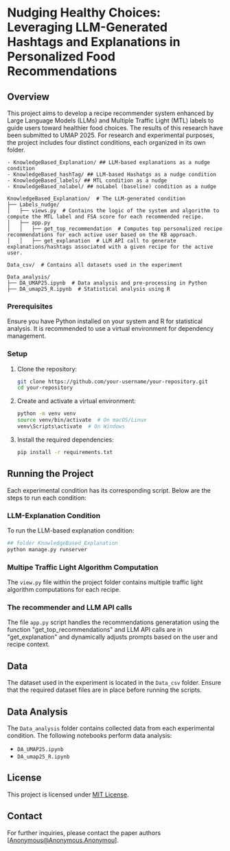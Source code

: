 # Nudging Healthy Choices: Leveraging LLM-Generated Hashtags and Explanations in Personalized Food Recommendations

## Overview
This project aims to develop a recipe recommender system enhanced by Large Language Models (LLMs) and Multiple Traffic Light (MTL) labels to guide users toward healthier food choices. The results of this research have been submitted to UMAP 2025. For research and experimental purposes, the project includes four distinct conditions, each organized in its own folder.
```
- KnowledgeBased_Explanation/ ## LLM-based explanations as a nudge condition
- KnowledgeBased_hashTag/ ## LLM-based Hashatgs as a nudge condition
- KnowledgeBased_labels/ ## MTL condition as a nudge 
- KnowledgeBased_nolabel/ ## noLabel (baseline) condition as a nudge 
```



```
KnowledgeBased_Explanation/  # The LLM-generated condition
├── Labels_nudge/
│   ├── views.py  # Contains the logic of the system and algorithm to compute the MTL label and FSA score for each recommended recipe.
│   ├── app.py  
│   │   ├── get_top_recommendation  # Computes top personalized recipe recommendations for each active user based on the KB approach.
│   │   ├── get_explanation  # LLM API call to generate explanations/hashtags associated with a given recipe for the active user.

Data_csv/  # Contains all datasets used in the experiment

Data_analysis/
├── DA_UMAP25.ipynb  # Data analysis and pre-processing in Python
├── DA_umap25_R.ipynb  # Statistical analysis using R
```



### Prerequisites
Ensure you have Python installed on your system and R for statistical analysis. It is recommended to use a virtual environment for dependency management.

### Setup
1. Clone the repository:
   ```sh
   git clone https://github.com/your-username/your-repository.git
   cd your-repository
   ```

2. Create and activate a virtual environment:
   ```sh
   python -m venv venv
   source venv/bin/activate  # On macOS/Linux
   venv\Scripts\activate  # On Windows
   ```

3. Install the required dependencies:
   ```sh
   pip install -r requirements.txt
   ```

## Running the Project
Each experimental condition has its corresponding script. Below are the steps to run each condition:

### LLM-Explanation Condition
To run the LLM-based explanation condition:
```sh
## folder KnowledgeBased_Explanation
python manage.py runserver
```

### Multipe Traffic Light  Algorithm Computation
The `view.py` file within the project folder contains multiple traffic light algorithm computations for each recipe.


### The recommender and LLM API calls
The file `app.py` script handles the recommendations generatation using the function "get_top_recommendations" and LLM API calls are in "get_explanation" and dynamically adjusts prompts based on 
the user and recipe context.


## Data
The dataset used in the experiment is located in the `Data_csv` folder. Ensure that the required dataset files are in place before running the scripts.

## Data Analysis
The `Data_analysis` folder contains collected data from each experimental condition. The following notebooks perform data analysis:
- `DA_UMAP25.ipynb`
- `DA_umap25_R.ipynb`


## License
This project is licensed under [MIT License](LICENSE).

## Contact
For further inquiries, please contact the paper authors [Anonymous@Anonymous.Anonymou].
